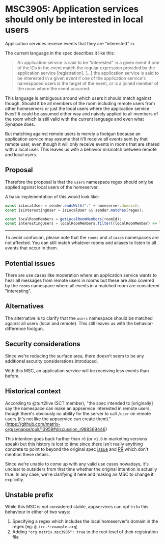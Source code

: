 # MSC3905: Application services should only be interested in local users

Application services receive events that they are "interested" in.

The current language in the spec describes it like this:

> An application service is said to be "interested" in a given event if one of the IDs
> in the event match the regular expression provided by the application service
> [registration]. [...] the application service is said to be interested in a given
> event if one of the application service's namespaced users is the target of the event,
> or is a joined member of the room where the event occurred.

This language is ambiguous around which users it should match against though. Should it
be all members of the room including remote users from other homeservers or just the
local users where the application service lives? It could be assumed either way and
naively applied to all members of the room which is still valid with the current
language and even what Synapse does.

But matching against remote users is merely a footgun because an application service may
assume that it'll receive all events sent by that remote user, even though it will only
receive events in rooms that are shared with a local user. This leaves us with a
behavior mismatch between remote and local users.


## Proposal

Therefore the proposal is that the `users` namespace regex should only be applied
against local users of the homeserver.

A basic implementation of this would look like:

```js
const isLocalUser = sender.endsWith(":" + homeserver.domain);
const isInterestingUser = isLocalUser && sender.matches(regex);
```

```js
const localRoomMembers = getLocalRoomMembers(roomId);
const interestingUsers = localRoomMembers.filter((localRoomMember) => localRoomMember.matches(regex));
```

---

To avoid confusion, please note that the `rooms` and `aliases` namespaces are not
affected. You can still match whatever rooms and aliases to listen to all events
that occur in them.


## Potential issues

There are use cases like moderation where an application service wants to hear all
messages from remote users in rooms but these are also covered by the `rooms`
namespace where all events in a matched room are considered "interesting".



## Alternatives

The alternative is to clarify that the `users` namespace should be matched against all
users (local and remote). This still leaves us with the behavior-difference footgun.



## Security considerations

Since we're reducing the surface area, there doesn't seem to be any additional security
considerations introduced.

With this MSC, an application service will be receiving less events than before.


## Historical context

According to @turt2live (SCT member), "the spec intended to [originally] say the
namespace can make an appservice interested in remote users, though there's obviously no
ability for the server to call `/user` on remote users (it's not like the appservice can
create them)." (https://github.com/matrix-org/synapse/pull/13958#discussion_r988369446)

This intention goes back further than `r0` (or `v1.0` in marketing versions speak) but
this history is lost to time since there isn't really anything concrete to point to
beyond the original spec
[issue](https://github.com/matrix-org/matrix-spec-proposals/issues/1307) and
[PR](https://github.com/matrix-org/matrix-spec-proposals/pull/1533) which don't mention
these details.

Since we're unable to come up with any valid use cases nowadays, it's unclear to
outsiders from that time whether the original intention is actually true. In any case,
we're clarifying it here and making an MSC to change it explicitly.


## Unstable prefix

While this MSC is not considered stable, appservices can opt-in to this behaviour in
either of two ways:

 1. Specifying a regex which includes the local homeserver's domain in the regex (eg:
    `@_irc.*:example.org`)
 1. Adding `"org.matrix.msc3905": true` to the root level of their registration file
